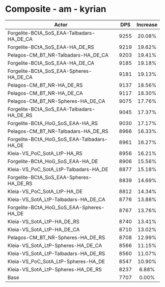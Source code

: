 # Composite - am - kyrian
| Actor | DPS | Increase |
|---|:---:|:---:|
|Forgelite-BCtA_SoS_EAA-Talbadars-HA_DE_CA|9255|20.08%|
|Forgelite-BCtA_SoS_EAA-HA_DE_RS|9219|19.62%|
|Pelagos-CM_BT_NR-Talbadars-HA_DE_CA|9203|19.41%|
|Forgelite-BCtA_SoS_EAA-HA_DE_CA|9185|19.18%|
|Forgelite-BCtA_SoS_EAA-Spheres-HA_DE_CA|9181|19.13%|
|Pelagos-CM_BT_NR-HA_DE_RS|9137|18.56%|
|Pelagos-CM_BT_NR-HA_DE_CA|9117|18.30%|
|Pelagos-CM_BT_NR-Spheres-HA_DE_CA|9075|17.76%|
|Forgelite-BCtA_SoS_EAA-Talbadars-HA_DE_RS|9045|17.37%|
|Forgelite-BCtA_HoG_SoS_EAA-HA_RS|9030|17.17%|
|Pelagos-CM_BT_NR-Talbadars-HA_DE_RS|8966|16.33%|
|Forgelite-BCtA_HoG_SoS_EAA-Talbadars-HA_DE|8961|16.27%|
|Kleia-VS_PoC_SotA_LtP-HA_RS|8956|16.21%|
|Forgelite-BCtA_HoG_SoS_EAA-HA_DE|8906|15.56%|
|Kleia-VS_PoC_SotA_LtP-Talbadars-HA_DE|8877|15.18%|
|Forgelite-BCtA_SoS_EAA-Spheres-HA_DE_RS|8839|14.69%|
|Kleia-VS_PoC_SotA_LtP-HA_DE|8812|14.34%|
|Kleia-VS_SotA_LtP-Talbadars-HA_DE_CA|8776|13.88%|
|Forgelite-BCtA_HoG_SoS_EAA-Spheres-HA_DE|8767|13.76%|
|Kleia-VS_SotA_LtP-HA_DE_RS|8740|13.41%|
|Kleia-VS_SotA_LtP-HA_DE_CA|8710|13.02%|
|Pelagos-CM_BT_NR-Spheres-HA_DE_RS|8708|12.99%|
|Kleia-VS_SotA_LtP-Spheres-HA_DE_CA|8566|11.15%|
|Kleia-VS_SotA_LtP-Talbadars-HA_DE_RS|8560|11.07%|
|Kleia-VS_PoC_SotA_LtP-Spheres-HA_DE|8547|10.90%|
|Kleia-VS_SotA_LtP-Spheres-HA_DE_RS|8237|6.88%|
|Base|7707|0.00%|
